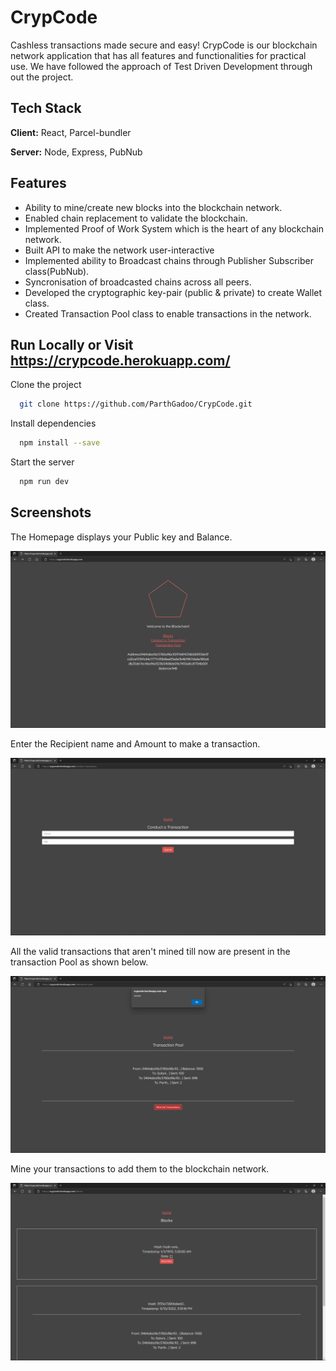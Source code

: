 
# CrypCode

Cashless transactions made secure and easy!
CrypCode is our blockchain network application that has all features and functionalities for practical use.
We have followed the approach of Test Driven Development through out the project. 


## Tech Stack

**Client:** React, Parcel-bundler

**Server:** Node, Express, PubNub


## Features

- Ability to mine/create new blocks into the blockchain network.
- Enabled chain replacement to validate the blockchain.
- Implemented Proof of Work System which is the heart of any blockchain network.
- Built API to make the network user-interactive
- Implemented ability to Broadcast chains through Publisher Subscriber class(PubNub).
- Syncronisation of broadcasted chains across all peers.
- Developed the cryptographic key-pair (public & private) to create Wallet class.
- Created Transaction Pool class to enable transactions in the network.

## Run Locally or Visit https://crypcode.herokuapp.com/

Clone the project

```bash
  git clone https://github.com/ParthGadoo/CrypCode.git
```
Install dependencies

```bash
  npm install --save
```

Start the server

```bash
  npm run dev
```


## Screenshots

The Homepage displays your Public key and Balance.

![CrypCode](client/src/assets/home.png)



Enter the Recipient name and Amount to make a transaction.

![CrypCode](client/src/assets/transact.png)



All the valid transactions that aren't mined till now are present in the transaction Pool as shown below.

![CrypCode](client/src/assets/transaction_pool.png)



Mine your transactions to add them to the blockchain network.

![CrypCode](client/src/assets/blockchain.png)

